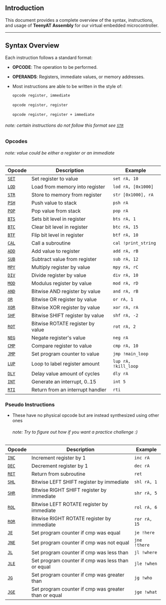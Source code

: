 ## Introduction
This document provides a complete overview of the syntax, instructions, and usage of  **TeenyAT Assembly** for our virtual embedded microcontroller.

---

## Syntax Overview
Each instruction follows a standard format:

- **OPCODE**: The operation to be performed.  
- **OPERANDS**: Registers, immediate values, or memory addresses.  
- Most instructions are able to be written in the style of:

    `opcode register, immediate` <br>  
    `opcode register, register` <br>  
    `opcode register, register + immediate`

###### note: certain instructions do not follow this format see [`STR`](./instructions/str.md)

<a name="opcode-table"/>

### Opcodes
###### note: value could be either a register or an immediate 

| Opcode  | Description                  | Example                  |
|---------|------------------------------|--------------------------|
| [`SET`](./instructions/set.md)  | Set register to value | `set rA, 10`          |
| [`LOD`](./instructions/lod.md) | Load from memory into register  | `lod rA, [0x1000]`     |
| [`STR`](./instructions/str.md)  | Store to memory from register | `str [0x1000], rA`   |
| [`PSH`](./instructions/psh.md)   | Push value to stack | `psh rA`       |
| [`POP`](./instructions/pop.md)   | Pop value from stack | `pop rA`       |
| [`BTS`](./instructions/bts.md)   | Sets bit level in register  | `bts rA, 1`              |
| [`BTC`](./instructions/btc.md)   | Clear bit level in register | `btc rA, 15`            |
| [`BTF`](./instructions/btf.md)  | Flip bit level in register             | `btf rA, 10`             |
| [`CAL`](./instructions/cal.md)   | Call a subroutine        | `cal !print_string`                   |
| [`ADD`](./instructions/add.md)   | Add value to register        | `add rA, rB`                   |
| [`SUB`](./instructions/sub.md)   | Subtract value from register        | `sub rA, 12`      |
| [`MPY`](./instructions/mpy.md)   | Multiply register by value        | `mpy rA, rC`        |
| [`DIV`](./instructions/div.md)   | Divide register by value        | `div rA, 10`       |
| [`MOD`](./instructions/mod.md)   | Modulus register by value        | `mod rA, rD`     |
| [`AND`](./instructions/and.md)   | Bitwise AND register by value       | `and rA, rB`  |
| [`OR`](./instructions/or.md)   | Bitwise OR register by value        | `or rA, 1`    |
| [`XOR`](./instructions/xor.md)   | Bitwise XOR register by value        | `xor rA, rA`        |
| [`SHF`](./instructions/shf.md)   | Bitwise SHIFT register by value        | `shf rA, -2`     |
| [`ROT`](./instructions/rot.md)   | Bitwise ROTATE register by value    | `rot rA, 2`      |
| [`NEG`](./instructions/neg.md)   | Negate register's value       | `neg rA`                   |
| [`CMP`](./instructions/cmp.md)   | Compare register to value        | `cmp rA, 10`     |
| [`JMP`](./instructions/jmp.md)   | Set program counter to value        | `jmp !main_loop`|
| [`LUP`](./instructions/lup.md)   | Loop to label register amount     | `lup rA, !kill_loop`|
| [`DLY`](./instructions/dly.md)   | Delay value amount of cycles        | `dly rA`|
| [`INT`](./instructions/int.md)   | Generate an interrupt, 0..15      | `int 5`|
| [`RTI`](./instructions/rti.md)   | Return from an interrupt handler   | `rti`|

<a name="pseudo-table"/>

### Pseudo Instructions
- These have no physical opcode but are instead synthesized using other ones  
  ###### note: Try to figure out how if you want a practice challenge :)  

| Opcode  | Description                  | Example                  |
|---------|------------------------------|--------------------------|
| [`INC`](./instructions/inc.md)  | Increment register by 1 | `inc rA`          |
| [`DEC`](./instructions/dec.md) | Decrement register by 1  | `dec rA`     |
| [`RET`](./instructions/ret.md)  | Return from subroutine | `ret`   |
| [`SHL`](./instructions/shl.md)   | Bitwise LEFT SHIFT register by immediate  | `shl rA, 1`       |
| [`SHR`](./instructions/shr.md)   | Bitwise RIGHT SHIFT register by immediate | `shr rA, 5`       |
| [`ROL`](./instructions/rol.md)   | Bitwise LEFT ROTATE register by immediate  | `rol rA, 6`    |
| [`ROR`](./instructions/ror.md)   | Bitwise RIGHT ROTATE register by immediate | `ror rA, 15`    |
| [`JE`](./instructions/je.md)  | Set program counter if cmp was equal      | `je !here`   |
| [`JNE`](./instructions/jne.md)   | Set program counter if cmp was not equal| `jne !there`  |
| [`JL`](./instructions/jl.md)   | Set program counter if cmp was less than | `jl !where`  |
| [`JLE`](./instructions/jle.md)   | Set program counter if cmp was less than or equal| `jle !when`  |
| [`JG`](./instructions/jg.md)   | Set program counter if cmp was greater than  | `jg !who`  |
| [`JGE`](./instructions/jge.md)   | Set program counter if cmp was greater than or equal | `jge !what` |